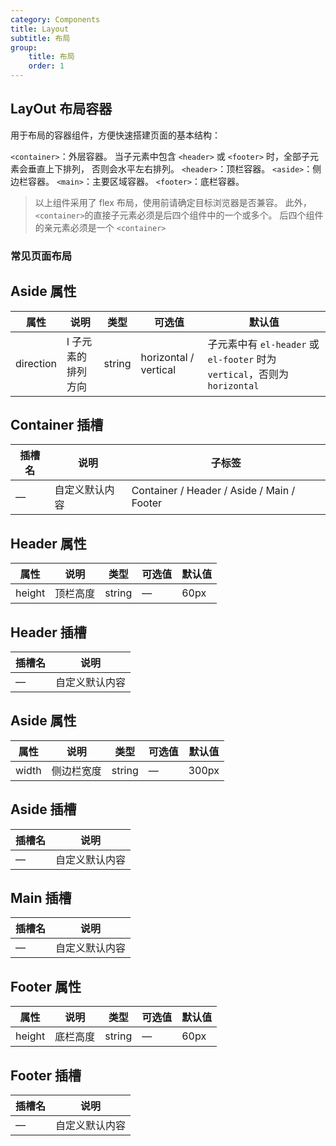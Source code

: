 ```yaml
---
category: Components
title: Layout
subtitle: 布局
group:
    title: 布局
    order: 1
---
```


## LayOut 布局容器

用于布局的容器组件，方便快速搭建页面的基本结构：

`<container>`：外层容器。 当子元素中包含 `<header>` 或 `<footer>` 时，全部子元素会垂直上下排列， 否则会水平左右排列。
`<header>`：顶栏容器。
`<aside>`：侧边栏容器。
`<main>`：主要区域容器。
`<footer>`：底栏容器。

> 以上组件采用了 flex 布局，使用前请确定目标浏览器是否兼容。 此外， `<container>`的直接子元素必须是后四个组件中的一个或多个。 后四个组件的亲元素必须是一个 `<container>`

### 常见页面布局

<code src="./index.tsx"></code>

## Aside 属性

| 属性      | 说明               | 类型   | 可选值                | 默认值                                                                     |
| --------- | ------------------ | ------ | --------------------- | -------------------------------------------------------------------------- |
| direction | l 子元素的排列方向 | string | horizontal / vertical | 子元素中有 `el-header` 或 `el-footer` 时为 `vertical`，否则为 `horizontal` |

## Container 插槽

| 插槽名 | 说明           | 子标签                                     |
| ------ | -------------- | ------------------------------------------ |
| —      | 自定义默认内容 | Container / Header / Aside / Main / Footer |

## Header 属性

| 属性   | 说明     | 类型   | 可选值 | 默认值 |
| ------ | -------- | ------ | ------ | ------ |
| height | 顶栏高度 | string | —      | 60px   |

## Header 插槽

| 插槽名 | 说明           |
| ------ | -------------- |
| —      | 自定义默认内容 |

## Aside 属性

| 属性  | 说明       | 类型   | 可选值 | 默认值 |
| ----- | ---------- | ------ | ------ | ------ |
| width | 侧边栏宽度 | string | —      | 300px  |

## Aside 插槽

| 插槽名 | 说明           |
| ------ | -------------- |
| —      | 自定义默认内容 |

## Main 插槽

| 插槽名 | 说明           |
| ------ | -------------- |
| —      | 自定义默认内容 |

## Footer 属性

| 属性   | 说明     | 类型   | 可选值 | 默认值 |
| ------ | -------- | ------ | ------ | ------ |
| height | 底栏高度 | string | —      | 60px   |

## Footer 插槽

| 插槽名 | 说明           |
| ------ | -------------- |
| —      | 自定义默认内容 |
